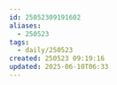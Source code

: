```yaml
---
id: 25052309191602
aliases:
  - 250523
tags:
  - daily/250523
created: 250523 09:19:16
updated: 2025-06-10T06:33
---
```

